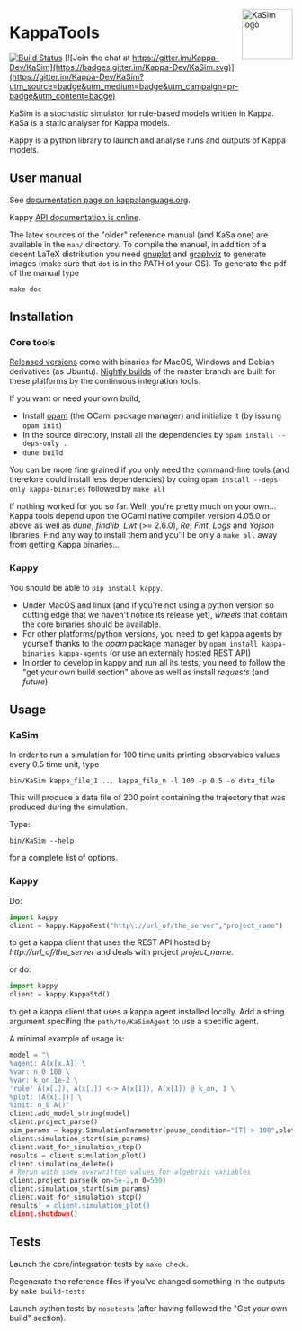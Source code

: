 <img
src="https://rawgithub.com/Kappa-Dev/KaSim/master/man/img/KaSim-Logo.svg"
alt="KaSim logo" title="Stochastic Kappa Simulator" align="right" height="90"/>
# KappaTools

[![Build Status](https://github.com/Kappa-Dev/KappaTools/actions/workflows/ci.yml/badge.svg?branch=master)](https://github.com/Kappa-Dev/KappaTools/actions/workflows/ci.yml?query=branch%3Amaster)
[![Join the chat at https://gitter.im/Kappa-Dev/KaSim](https://badges.gitter.im/Kappa-Dev/KaSim.svg)](https://gitter.im/Kappa-Dev/KaSim?utm_source=badge&utm_medium=badge&utm_campaign=pr-badge&utm_content=badge)

KaSim is a stochastic simulator for rule-based models written in Kappa. KaSa is
a static analyser for Kappa models.

Kappy is a python library to launch and analyse runs and outputs of
Kappa models.

## User manual
See [documentation page on kappalanguage.org](https://kappalanguage.org/documentation).

Kappy [API
documentation is online](https://kasim.readthedocs.io/en/latest/kappy.html).

The latex sources of the "older" reference manual (and KaSa one) are
available in the `man/` directory. To compile the manuel, in addition of
a decent LaTeX distribution you need
[gnuplot](http://www.gnuplot.info/) and
[graphviz](http://www.graphviz.org/) to generate images (make sure
that `dot` is in the PATH of your OS). To generate the pdf of the
manual type

`make doc`

## Installation

### Core tools

[Released versions](https://github.com/Kappa-Dev/KaSim/releases) come with
binaries for MacOS, Windows and Debian derivatives (as Ubuntu). [Nightly
builds](https://tools.kappalanguage.org/nightly-builds/) of the master branch
are built for these platforms by the continuous integration tools.

If you want or need your own build,
 - Install [opam](https://opam.ocaml.org/doc/Install.html) (the OCaml
   package manager) and initialize it (by issuing `opam init`)
 - In the source directory, install all the dependencies by `opam install --deps-only .`
 - `dune build`

You can be more fine grained if you only need the command-line tools
(and therefore could install less dependencies) by doing `opam install
--deps-only kappa-binaries` followed by `make all`

If nothing worked for you so far. Well, you're pretty much on your
own... Kappa tools depend upon the OCaml native compiler version
4.05.0 or above as well as _dune_, _findlib_, _Lwt_ (>= 2.6.0), _Re_,
_Fmt_, _Logs_ and _Yojson_ libraries. Find any way to install them and
you'll be only a `make all` away from getting Kappa binaries...

### Kappy

You should be able to `pip install kappy`.

- Under MacOS and linux (and if you're not using a python version so
  cutting edge that we haven't notice its release yet), _wheels_ that
  contain the core binaries should be available.
- For other platforms/python versions, you need to get kappa agents by
  yourself thanks to the *opam* package manager by `opam install
  kappa-binaries kappa-agents` (or use an externaly hosted REST API)
- In order to develop in kappy and run all its tests, you need to
  follow the "get your own build section" above as well as install
  _requests_ (and _future_).

## Usage

### KaSim

In order to run a simulation for 100 time units printing observables values
every 0.5 time unit, type

`bin/KaSim kappa_file_1 ... kappa_file_n -l 100 -p 0.5 -o data_file`

This will produce a data file of 200 point containing the
trajectory that was produced during the simulation.

Type:

`bin/KaSim --help`

for a complete list of options.

### Kappy

Do:

```python
import kappy
client = kappy.KappaRest("http\://url_of/the_server","project_name")
```

to get a kappa client that uses the REST API hosted by
*http://url_of/the_server* and deals with project *project_name*.

or do:

```python
import kappy
client = kappy.KappaStd()
```

to get a kappa client that uses a kappa agent installed locally. Add a
string argument specifing the `path/to/KaSimAgent` to use a specific agent.

A minimal example of usage is:

```python
model = "\
%agent: A(x[x.A]) \
%var: n_0 100 \
%var: k_on 1e-2 \
'rule' A(x[.]), A(x[.]) <-> A(x[1]), A(x[1]) @ k_on, 1 \
%plot: |A(x[.])| \
%init: n_0 A()"
client.add_model_string(model)
client.project_parse()
sim_params = kappy.SimulationParameter(pause_condition="[T] > 100",plot_period=1)
client.simulation_start(sim_params)
client.wait_for_simulation_stop()
results = client.simulation_plot()
client.simulation_delete()
# Rerun with some overwritten values for algebraic variables
client.project_parse(k_on=5e-2,n_0=500)
client.simulation_start(sim_params)
client.wait_for_simulation_stop()
results' = client.simulation_plot()
client.shutdown()
```

## Tests

Launch the core/integration tests by `make check`.

Regenerate the reference files if you've changed something in the
outputs by `make build-tests`

Launch python tests by `nosetests` (after having followed the "Get
your own build" section).
